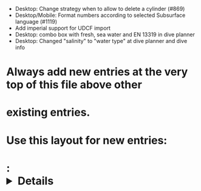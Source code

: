 - Desktop: Change strategy when to allow to delete a cylinder (#869)
- Desktop/Mobile: Format numbers according to selected Subsurface
  language (#1119)
- Add imperial support for UDCF import
- Desktop: combo box with fresh, sea water and EN 13319 in dive planner
- Desktop: Changed "salinity" to "water type" at dive planner and dive info
# Always add new entries at the very top of this file above other
# existing entries.
# Use this layout for new entries:
# <Area>: <Details about the change> [reference thread / issue]
